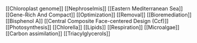 [[Chloroplast genome]]
[[Nephroselmis]]
[[Eastern Mediterranean Sea]]
[[Gene-Rich And Compact]]
[[Optimization]]
[[Removal]]
[[Bioremediation]]
[[Bisphenol A]]
[[Central Composite Face-centered Design (Ccf)]]
[[Photosynthesis]]
[[Chlorella]]
[[Lipids]]
[[Respiration]]
[[Microalgae]]
[[Carbon assimilation]]
[[Triacylglycerols]]
